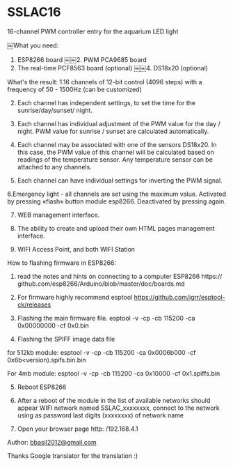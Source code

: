 # SSLAC16

16-channel PWM controller entry for the aquarium LED light

￼What you need:

1. ESP8266 board
￼￼2. PWM PCA9685 board
3. The real-time PCF8563 board (optional)
￼￼4. DS18x20 (optional)

What's the result:
1.16 channels of 12-bit control (4096 steps) with a frequency of 50 - 1500Hz (can be
customized)

2. Each channel has independent settings, to set the time for the sunrise/day/sunset/
night.

3. Each channel has individual adjustment of the PWM value for the day / night.
PWM value for sunrise / sunset are calculated automatically.

4. Each channel may be associated with one of the sensors DS18x20. In this case,
the PWM value of this channel will be calculated based on readings of the
temperature sensor. Any temperature sensor can be attached to any channels.

5. Each channel can have individual settings for inverting the PWM signal.

6.Emergency light - all channels are set using the maximum value. Activated by
pressing «flash» button module esp8266. Deactivated by pressing again.

7. WEB management interface.

8. The ability to create and upload their own HTML pages management interface.

9. WIFI Access Point, and both WIFI Station

How to flashing firmware in ESP8266:
1. read the notes and hints on connecting to a computer ESP8266 https://
github.com/esp8266/Arduino/blob/master/doc/boards.md

2. For firmware highly recommend esptool
https://github.com/igrr/esptool-ck/releases

3. Flashing the main firmware file.
esptool -v -cp <COM port> -cb 115200 -ca 0x00000000 -cf 0x0<versiin>.bin

4. Flashing the SPIFF image data file

for 512kb module:
esptool -v -cp <COM port> -cb 115200 -ca 0x0006b000 -cf 0x6b<version).spifs.bin.bin

For 4mb module:
esptool -v -cp <COM port> -cb 115200 -ca 0x10000 -cf 0x1<version>.spiffs.bin

5. Reboot ESP8266

6. After a reboot of the module in the list of available networks should appear WIFI
network named SSLAC_xxxxxxxx, connect to the network using as password last
digits (xxxxxxxx) of network name

7. Open your browser page http: /192.168.4.1

Author: bbasil2012@gmail.com

Thanks Google translator for the translation :)


